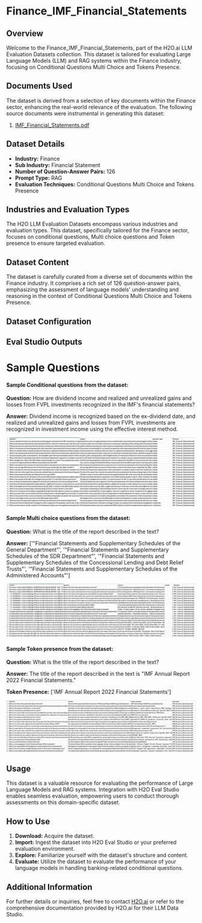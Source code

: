 # Finance_IMF_Financial_Statements

## Overview
Welcome to the Finance_IMF_Financial_Statements, part of the H2O.ai LLM Evaluation Datasets collection. This dataset is tailored for evaluating Large Language Models (LLM) and RAG systems within the Finance industry, focusing on Conditional Questions Multi Choice and Tokens Presence.

## Documents Used
The dataset is derived from a selection of key documents within the Finance sector, enhancing the real-world relevance of the evaluation. The following source documents were instrumental in generating this dataset:
1. [IMF_Financial_Statements.pdf](https://github.com/h2oai/h2o-evals/blob/main/catalog/Finance_IMF_Financial_Statements/used_documents/IMF_Financial_Statements.pdf)

## Dataset Details
- **Industry:** Finance
- **Sub Industry:** Financial Statement
- **Number of Question-Answer Pairs:** 126
- **Prompt Type:** RAG
- **Evaluation Techniques:** Conditional Questions Multi Choice and Tokens Presence

## Industries and Evaluation Types
The H2O LLM Evaluation Datasets encompass various industries and evaluation types. This dataset, specifically tailored for the Finance sector, focuses on conditional questions, Multi choice questions and Token presence to ensure targeted evaluation.

## Dataset Content
The dataset is carefully curated from a diverse set of documents within the Finance industry. It comprises a rich set of 126 question-answer pairs, emphasizing the assessment of language models' understanding and reasoning in the context of Conditional Questions Multi Choice and Tokens Presence.

## Dataset Configuration

## Eval Studio Outputs

# Sample Questions

#### Sample Conditional questions from the dataset:

**Question:** How are dividend income and realized and unrealized gains and losses from FVPL investments recognized in the IMF's financial statements?

**Answer:** Dividend income is recognized based on the ex-dividend date, and realized and unrealized gains and losses from FVPL investments are recognized in investment income using the effective interest method.

![conditional_question_image](https://github.com/h2oai/h2o-evals/blob/main/catalog/Finance_IMF_Financial_Statements/screenshots/question_type.png)

#### Sample Multi choice questions from the dataset:

**Question:** What is the title of the report described in the text?

**Answer:** ['"Financial Statements and Supplementary Schedules of the General Department"', '"Financial Statements and Supplementary Schedules of the SDR Department"', '"Financial Statements and Supplementary Schedules of the Concessional Lending and Debt Relief Trusts"', '"Financial Statements and Supplementary Schedules of the Administered Accounts"']

![multi_choice_question_image](https://github.com/h2oai/h2o-evals/blob/main/catalog/Finance_IMF_Financial_Statements/screenshots/multi_choice.png)

#### Sample Token presence from the dataset:

**Question:** What is the title of the report described in the text?

**Answer:** The title of the report described in the text is "IMF Annual Report 2022 Financial Statements."

**Token Presence:** ['IMF Annual Report 2022 Financial Statements']

![token_presence_image](https://github.com/h2oai/h2o-evals/blob/main/catalog/Finance_IMF_Financial_Statements/screenshots/tokens_present.png)

## Usage

This dataset is a valuable resource for evaluating the performance of Large Language Models and RAG systems. Integration with H2O Eval Studio enables seamless evaluation, empowering users to conduct thorough assessments on this domain-specific dataset.

## How to Use

1. **Download:** Acquire the dataset.
2. **Import:** Ingest the dataset into H2O Eval Studio or your preferred evaluation environment.
3. **Explore:** Familiarize yourself with the dataset's structure and content.
4. **Evaluate:** Utilize the dataset to evaluate the performance of your language models in handling banking-related conditional questions.

## Additional Information

For further details or inquiries, feel free to contact [H2O.ai](https://www.h2o.ai/) or refer to the comprehensive documentation provided by H2O.ai for their LLM Data Studio.


